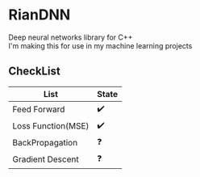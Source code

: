# RianDNN
Deep neural networks library for C++ <br/>
I'm making this for use in my machine learning projects

## CheckList
| List | State |
|------|------|
| Feed Forward | :heavy_check_mark: |
| Loss Function(MSE) | :heavy_check_mark: |
| BackPropagation | :question: |
| Gradient Descent | :question: |
